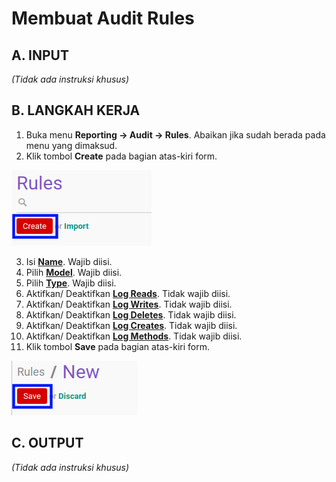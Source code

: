 # Membuat Audit Rules

## A. INPUT

*(Tidak ada instruksi khusus)*

## B. LANGKAH KERJA

1. Buka menu **Reporting -> Audit -> Rules**. Abaikan jika sudah berada pada menu yang dimaksud.
2. Klik tombol **Create** pada bagian atas-kiri form.

![](../img/audit-rules/tombol-create.png)

3. Isi **[Name](./penjelasan.md#field-name)**. Wajib diisi.
4. Pilih **[Model](./penjelasan.md#field-model)**. Wajib diisi.
5. Pilih **[Type](./penjelasan.md#field-type)**. Wajib diisi.
6. Aktifkan/ Deaktifkan **[Log Reads](./penjelasan.md#field-log-reads)**. Tidak wajib diisi.
7. Aktifkan/ Deaktifkan **[Log Writes](./penjelasan.md#field-log-writes)**. Tidak wajib diisi.
8. Aktifkan/ Deaktifkan **[Log Deletes](./penjelasan.md#field-log-deletes)**. Tidak wajib diisi.
9. Aktifkan/ Deaktifkan **[Log Creates](./penjelasan.md#field-log-creates)**. Tidak wajib diisi.
10. Aktifkan/ Deaktifkan **[Log Methods](./penjelasan.md#field-log-methods)**. Tidak wajib diisi.
11. Klik tombol **Save** pada bagian atas-kiri form.

![](../img/audit-rules/tombol-save.png)

## C. OUTPUT

*(Tidak ada instruksi khusus)*
